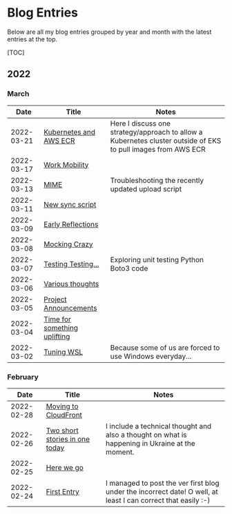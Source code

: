 # Blog Entries

Below are all my blog entries grouped by year and month with the latest entries at the top.

[TOC]

## 2022

### March

| Date       | Title                                                | Notes                                                                                                         |
|------------|------------------------------------------------------|---------------------------------------------------------------------------------------------------------------|
| 2022-03-21 | [Kubernetes and AWS ECR](2022/2022-03-21.md)         | Here I discuss one strategy/approach to allow a Kubernetes cluster outside of EKS to pull images from AWS ECR |
| 2022-03-17 | [Work Mobility](2022/2022-03-17.md)                  |                                                                                                               |
| 2022-03-13 | [MIME](2022/2022-03-13.md)                           | Troubleshooting the recently updated upload script                                                            |
| 2022-03-11 | [New sync script](2022/2022-03-11.md)                |                                                                                                               |
| 2022-03-09 | [Early Reflections](2022/2022-03-09.md)              |                                                                                                               |
| 2022-03-08 | [Mocking Crazy](2022/2022-03-08.md)                  |                                                                                                               |
| 2022-03-07 | [Testing Testing...](2022/2022-03-07.md)             | Exploring unit testing Python Boto3 code                                                                      |
| 2022-03-06 | [Various thoughts](2022/2022-03-06.md)               |                                                                                                               |
| 2022-03-05 | [Project Announcements](2022/2022-03-05.md)          |                                                                                                               |
| 2022-03-04 | [Time for something uplifting](2022/2022-03-04.md)   |                                                                                                               |
| 2022-03-02 | [Tuning WSL](2022/2022-03-02.md)                     | Because some of us are forced to use Windows everyday...                                                      |

### February

| Date       | Title                                                | Notes                                                                                                         |
|------------|------------------------------------------------------|---------------------------------------------------------------------------------------------------------------|
| 2022-02-28 | [Moving to CloudFront](2022/2022-02-28.md)           |                                                                                                               |
| 2022-02-26 | [Two short stories in one today](2022/2022-02-26.md) | I include a technical thought and also a thought on what is happening in Ukraine at the moment.               |
| 2022-02-25 | [Here we go](2022/2022-02-25.md)                     |                                                                                                               |
| 2022-02-24 | [First Entry](2022/2022-02-24.md)                    | I managed to post the ver first blog under the incorrect date! O well, at least I can correct that easily :-) |

